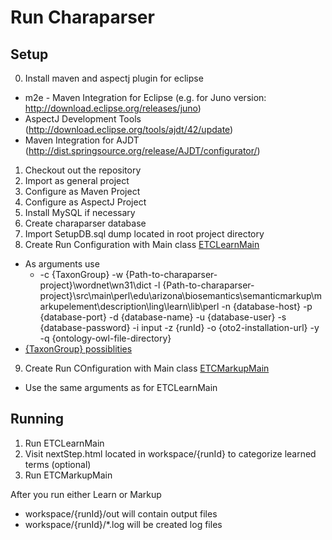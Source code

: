 Run Charaparser
================

Setup
---------
0. Install maven and aspectj plugin for eclipse
 * m2e - Maven Integration for Eclipse (e.g. for Juno version: http://download.eclipse.org/releases/juno)
 * AspectJ Development Tools (http://download.eclipse.org/tools/ajdt/42/update)
 * Maven Integration for AJDT (http://dist.springsource.org/release/AJDT/configurator/)
1. Checkout out the repository
2. Import as general project
3. Configure as Maven Project
4. Configure as AspectJ Project
5. Install MySQL if necessary
6. Create charaparser database
7. Import SetupDB.sql dump located in root project directory
8. Create Run Configuration with Main class <a href="https://github.com/biosemantics/charaparser/blob/master/src/main/java/edu/arizona/biosemantics/semanticmarkup/ETCLearnMain.java
">ETCLearnMain</a>
 * As arguments use 
   * -c {TaxonGroup} 
-w {Path-to-charaparser-project}\wordnet\wn31\dict 
-l {Path-to-charaparser-project}\src\main\perl\edu\arizona\biosemantics\semanticmarkup\markupelement\description\ling\learn\lib\perl 
-n {database-host} -p {database-port} -d {database-name} -u {database-user} -s {database-password} 
-i input -z {runId} -o {oto2-installation-url} -y -q {ontology-owl-file-directory}
 * <a href="https://github.com/biosemantics/common/blob/master/biology/src/main/java/edu/arizona/biosemantics/common/biology/TaxonGroup.java">{TaxonGroup} possiblities</a>
9. Create Run COnfiguration with Main class <a href="https://github.com/biosemantics/charaparser/blob/master/src/main/java/edu/arizona/biosemantics/semanticmarkup/ETCMarkupMain.java
">ETCMarkupMain</a>
 * Use the same arguments as for ETCLearnMain

Running
----------
1. Run ETCLearnMain
2. Visit nextStep.html located in workspace/{runId} to categorize learned terms (optional)
3. Run ETCMarkupMain

After you run either Learn or Markup
* workspace/{runId}/out will contain output files
* workspace/{runId}/*.log will be created log files
